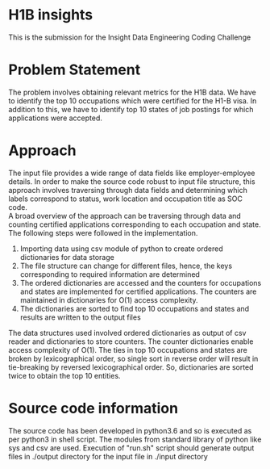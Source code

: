 # H1B insights
This is the submission for the Insight Data Engineering Coding Challenge
# Problem Statement
The problem involves obtaining relevant metrics for the H1B data. We have to identify the top 10 occupations which were certified for the H1-B visa. In addition to this, we have to identify top 10 states of job postings for which applications were accepted.
# Approach
The input file provides a wide range of data fields like employer-employee details. In order to make the source code robust to input file structure, this approach involves traversing through data fields and determining which labels correspond to status, work location and occupation title as SOC code.  
A broad overview of the approach can be traversing through data and counting certified applications corresponding to each occupation and state. The following steps were followed in the implementation.
1. Importing data using csv module of python to create ordered dictionaries for data storage
2. The file structure can change for different files, hence, the keys corresponding to required information are determined
3. The ordered dictionaries are accessed and the counters for occupations and states are implemented for certified applications. The counters are maintained in dictionaries for O(1) access complexity.
4. The dictionaries are sorted to find top 10 occupations and states and results are written to the output files    
  
The data structures used involved ordered dictionaries as output of csv reader and dictionaries to store counters. The counter dictionaries enable access complexity of O(1). The ties in top 10 occupations and states are broken by lexicographical order, so single sort in reverse order will result in tie-breaking by reversed lexicographical order. So, dictionaries are sorted twice to obtain the top 10 entities.
# Source code information  
The source code has been developed in python3.6 and so is executed as per python3 in shell script. The modules from standard library of python like sys and csv are used. Execution of "run.sh" script should generate output files in ./output directory for the input file in ./input directory
